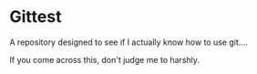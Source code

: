 # Gittest
A repository designed to see if I actually know how to use git....

If you come across this, don't judge me to harshly.
